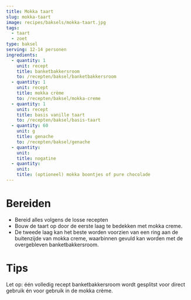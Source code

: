 ```yaml
---
title: Mokka taart
slug: mokka-taart
image: recipes/baksels/mokka-taart.jpg
tags:
  - taart
  - zoet
type: baksel
serving: 12-14 personen
ingredients:
  - quantity: 1
    unit: recept
    title: banketbakkersroom
    to: /recepten/baksel/banketbakkersroom
  - quantity: 1
    unit: recept
    title: mokka crème
    to: /recepten/baksel/mokka-creme
  - quantity: 1
    unit: recept
    title: basis vanille taart
    to: /recepten/baksel/basis-taart
  - quantity: 60
    unit: g
    title: genache
    to: /recepten/baksel/genache
  - quantity:
    unit:
    title: nogatine
  - quantity:
    unit:
    title: (optioneel) mokka boontjes of pure chocolade
---
```


# Bereiden

- Bereid alles volgens de losse recepten
- Bouw de taart op door de eerste laag te bedekken met mokka creme.
- De tweede laag kan het beste worden voorzien van een ring aan de buitenzijde van mokka creme, waarbinnen gevuld kan worden met de overgebleven banketbakkersroom.

# Tips

Let op: één volledig recept banketbakkersroom wordt gesplitst voor direct gebruik én voor gebruik in de mokka crème.
